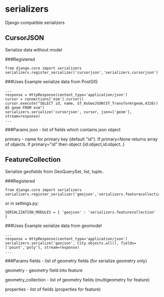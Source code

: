 serializers
===========
Django compatible serializers

CursorJSON
-----------
Serialize data without model


###Registered
```
from django.core import serializers
serializers.register_serializer('cursorjson','serializers.cursorjson')
```

###Uses
Example serialize data from PostGIS
```
...
response = HttpResponse(content_type='application/json')
cursor = connections['osm'].cursor()
cursor.execute("SELECT id, name, ST_AsGeoJSON(ST_Transform(geom,4326)) AS geom FROM osm")
serializers.serialize('cursorjson', cursor, json=['geom'], stream=response)
...
```

###Params
json - list of fields which contains json object

primary - name for primary key (default "id"). If primary=None returns array of objects. If primary="id" then object {id:object,id:object..}



FeatureCollection
-------------
Serialize geofields from GeoQuerySet, list, tuple..

###Registered
```
from django.core import serializers
serializers.register_serializer('geojson','serializers.featurecollection')
```
or in settings.py:
```
SERIALIZATION_MODULES = { 'geojson' : 'serializers.featurecollection' }
```

###Uses
Example serialize data from geomodel
```
...
response = HttpResponse(content_type='application/json')
serializers.serialize('geojson', City.objects.all(), fields=['point','poly'], stream=response)
...
```

###Params
fields - list of geometry fields (for serialize geometry only)

geometry - geometry field into feature

geometry_collection - list of geometry fields (multigeometry for feature)

properties - list of fields (properties for feature)

